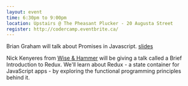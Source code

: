 ```yaml
---
layout: event
time: 6:30pm to 9:00pm
location: Upstairs @ The Pheasant Plucker - 20 Augusta Street
register: http://codercamp.eventbrite.ca/
---
```


Brian Graham will talk about Promises in Javascript. [slides](http://slides.com/briangraham/js-promises#/)

Nick Kenyeres from [Wise & Hammer](http://wiseandhammer.com) will be giving a talk called a Brief Introduction to Redux. We'll learn about Redux - a state container for JavaScript apps - by exploring the functional programming principles behind it.


